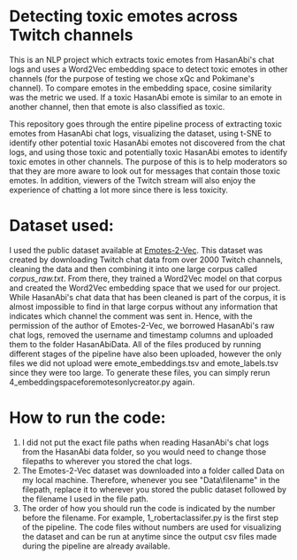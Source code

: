 # Detecting toxic emotes across Twitch channels
This is an NLP project which extracts toxic emotes from HasanAbi's chat logs and uses a Word2Vec embedding space to detect toxic emotes in other channels (for the purpose of testing we chose xQc and Pokimane's channel).
To compare emotes in the embedding space, cosine similarity was the metric we used. If a toxic HasanAbi emote is similar to an emote in another channel, then that emote is also classified as toxic.

This repository goes through the entire pipeline process of extracting toxic emotes from HasanAbi chat logs, visualizing the dataset, using t-SNE to identify other potential toxic HasanAbi emotes not discovered from the chat logs, and using those toxic and potentially toxic HasanAbi emotes to identify toxic emotes in other channels. The purpose of this is to help moderators so that they are more aware to look out for messages that contain those toxic emotes. In addition, viewers of the Twitch stream will also enjoy the experience of chatting a lot more since there is less toxicity.

# Dataset used:
I used the public dataset available at [Emotes-2-Vec](https://zenodo.org/records/8012284). This dataset was created by downloading Twitch chat data from over 2000 Twitch channels, cleaning the data and then combining it into one large corpus called *corpus_raw.txt*. From there, they trained a Word2Vec model on that corpus and created the Word2Vec embedding space that we used for our project. While HasanAbi's chat data that has been cleaned is part of the corpus, it is almost impossible to find in that large corpus without any information that indicates which channel the comment was sent in. Hence, with the permission of the author of Emotes-2-Vec, we borrowed HasanAbi's raw chat logs, removed the username and timestamp columns and uploaded them to the folder HasanAbiData. All of the files produced by running different stages of the pipeline have also been uploaded, however the only files we did not upload were emote_embeddings.tsv and emote_labels.tsv since they were too large. To generate these files, you can simply rerun 4_embeddingspaceforemotesonlycreator.py again.

# How to run the code:
1. I did not put the exact file paths when reading HasanAbi's chat logs from the HasanAbi data folder, so you would need to change those filepaths to wherever you stored the chat logs.
2. The Emotes-2-Vec dataset was downloaded into a folder called Data on my local machine. Therefore, whenever you see "Data\filename" in the filepath, replace it to wherever you stored the public dataset followed by the filename I used in the file path.
3. The order of how you should run the code is indicated by the number before the filename. For example, 1_robertaclassifer.py is the first step of the pipeline. The code files without numbers are used for visualizing the dataset and can be run at anytime since the output csv files made during the pipeline are already available.
